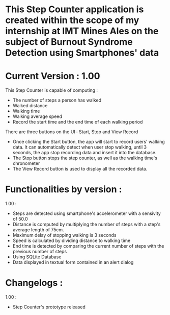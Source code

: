 # This Step Counter application is created within the scope of my internship at IMT Mines Ales on the subject of Burnout Syndrome Detection using Smartphones' data
# Current Version : 1.00

This Step Counter is capable of computing : 
- The number of steps a person has walked
- Walked distance
- Walking time
- Walking average speed
- Record the start time and the end time of each walking period

There are three buttons on the UI : Start, Stop and View Record
- Once clicking the Start button, the app will start to record users' walking data. It can automatically detect when user stop walking, until 3 seconds, the app stop recording data and insert it into the database.
- The Stop button stops the step counter, as well as the walking time's chronometer
- The View Record button is used to display all the recorded data.

# Functionalities by version :
1.00 :
- Steps are detected using smartphone's accelerometer with a sensivity of 50.0
- Distance is computed by multiplying the number of steps with a step's average length of 75cm.
- Maximum delay of stopping walking is 3 seconds
- Speed is calculated by dividing distance to walking time
- End time is detected by comparing the current number of steps with the previous number of steps
- Using SQLite Database
- Data displayed in textual form contained in an alert dialog

# Changelogs :
1.00 : 
- Step Counter's prototype released
